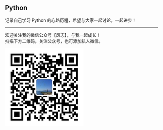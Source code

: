 ## Python
记录自己学习 Python 的心路历程，希望与大家一起讨论，一起进步！  
***
欢迎关注我的微信公众号【风志】，与我一起成长！  
扫描下方二维码，关注公众号，也可添加私人微信。  

![image](https://github.com/Mr106/-Python-/blob/main/images/%E5%85%AC%E4%BC%97%E5%8F%B7%E4%BA%8C%E7%BB%B4%E7%A0%81.jpg)
